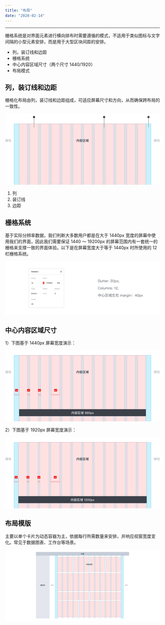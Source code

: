 ```yaml
---
title: "布局"
date: "2020-02-14"
---
```


---

栅格系统是对界面元素进行横向排布时需要遵循的模式，不适用于类似图标与文字间隔的小型元素安排，而是用于大型区块间距的安排。

- 列，装订线和边距
- 栅格系统
- 中心内容区域尺寸（两个尺寸 1440/1920）
- 布局模式

## 列，装订线和边距

栅格化布局由列，装订线和边距组成，可适应屏幕尺寸和方向，从而确保跨布局的一致性。

![layout-1](layout-1.jpg)

1. 列
2. 装订线
3. 边距

## 栅格系统

基于实际分辨率数据，我们判断大多数用户都是在大于 1440px 宽度的屏幕中使用我们的界面，因此我们需要保证 1440 ～ 19200px 的屏幕范围内有一套统一的栅格来支撑一致的界面体验。以下是在屏幕宽度大于等于 1440px 时所使用的 12 栏栅格系统。

![layout-2](layout-2.jpg)

## 中心内容区域尺寸

1）下图基于 1440px 屏幕宽度演示：

![layout-3](layout-3.jpg)

2）下图基于 1920px 屏幕宽度演示：

![layout-4](layout-4.jpg)

## 布局模版

主要以单个卡片为动态容器为主，依据每行所需数量来安排，并响应视窗宽度变化。常见于数据图表、工作台等场景。

![layout-5](layout-5.jpg)


